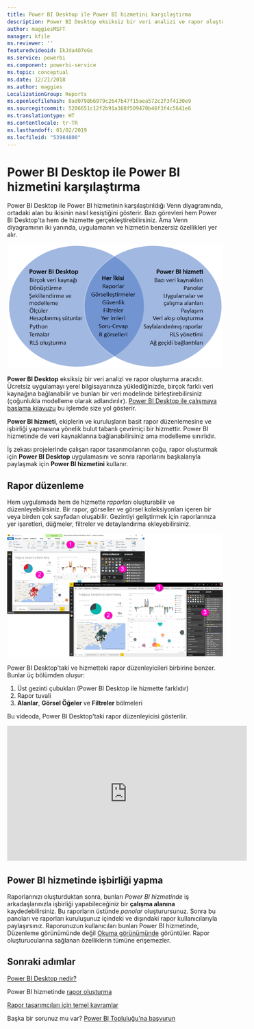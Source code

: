 ```yaml
---
title: Power BI Desktop ile Power BI hizmetini karşılaştırma
description: Power BI Desktop eksiksiz bir veri analizi ve rapor oluşturma aracıdır. Power BI hizmeti, ekiplerin ve kuruluşların basit rapor düzenlemesine ve işbirliği yapmasına yönelik bulut tabanlı çevrimiçi bir hizmettir.
author: maggiesMSFT
manager: kfile
ms.reviewer: ''
featuredvideoid: IkJda4O7oGs
ms.service: powerbi
ms.component: powerbi-service
ms.topic: conceptual
ms.date: 12/21/2018
ms.author: maggies
LocalizationGroup: Reports
ms.openlocfilehash: 8ad0798b6979c2647b47f15aea572c2f3f4130e9
ms.sourcegitcommit: 5206651c12f2b91a368f509470b46f3f4c5641e6
ms.translationtype: HT
ms.contentlocale: tr-TR
ms.lasthandoff: 01/02/2019
ms.locfileid: "53984800"
---
```

# <a name="comparing-power-bi-desktop-and-the-power-bi-service"></a>Power BI Desktop ile Power BI hizmetini karşılaştırma

Power BI Desktop ile Power BI hizmetinin karşılaştırıldığı Venn diyagramında, ortadaki alan bu ikisinin nasıl kesiştiğini gösterir. Bazı görevleri hem Power BI Desktop'ta hem de hizmette gerçekleştirebilirsiniz. Ama Venn diyagramının iki yanında, uygulamanın ve hizmetin benzersiz özellikleri yer alır.  

![Power BI Desktop ile hizmetin Venn diyagramı](media/service-service-vs-desktop/power-bi-venn-desktop-service.png)

**Power BI Desktop** eksiksiz bir veri analizi ve rapor oluşturma aracıdır. Ücretsiz uygulamayı yerel bilgisayarınıza yüklediğinizde, birçok farklı veri kaynağına bağlanabilir ve bunları bir veri modelinde birleştirebilirsiniz (çoğunlukla modelleme olarak adlandırılır). [Power BI Desktop ile çalışmaya başlama kılavuzu](desktop-getting-started.md) bu işlemde size yol gösterir.

**Power BI hizmeti**, ekiplerin ve kuruluşların basit rapor düzenlemesine ve işbirliği yapmasına yönelik bulut tabanlı çevrimiçi bir hizmettir. Power BI hizmetinde de veri kaynaklarına bağlanabilirsiniz ama modelleme sınırlıdır. 

İş zekası projelerinde çalışan rapor tasarımcılarının çoğu, rapor oluşturmak için **Power BI Desktop** uygulamasını ve sonra raporlarını başkalarıyla paylaşmak için **Power BI hizmetini** kullanır.

## <a name="report-editing"></a>Rapor düzenleme

Hem uygulamada hem de hizmette *raporları* oluşturabilir ve düzenleyebilirsiniz. Bir rapor, görseller ve görsel koleksiyonları içeren bir veya birden çok sayfadan oluşabilir. Gezintiyi geliştirmek için raporlarınıza yer işaretleri, düğmeler, filtreler ve detaylandırma ekleyebilirsiniz.

![Power BI Desktop'ta veya hizmette bir raporu düzenleme](media/service-service-vs-desktop/power-bi-editing-desktop-service.png)

Power BI Desktop'taki ve hizmetteki rapor düzenleyicileri birbirine benzer. Bunlar üç bölümden oluşur:  

1. Üst gezinti çubukları (Power BI Desktop ile hizmette farklıdır)    
2. Rapor tuvali     
3. **Alanlar**, **Görsel Öğeler** ve **Filtreler** bölmeleri

Bu videoda, Power BI Desktop'taki rapor düzenleyicisi gösterilir. 

<iframe width="560" height="315" src="https://www.youtube.com/embed/IkJda4O7oGs" frameborder="0" allowfullscreen></iframe>

## <a name="collaborating-in-the-power-bi-service"></a>Power BI hizmetinde işbirliği yapma

Raporlarınızı oluşturduktan sonra, bunları *Power BI hizmetinde* iş arkadaşlarınızla işbirliği yapabileceğiniz bir **çalışma alanına** kaydedebilirsiniz. Bu raporların üstünde *panolar* oluşturursunuz. Sonra bu panoları ve raporları kuruluşunuz içindeki ve dışındaki rapor kullanıcılarıyla paylaşırsınız. Raporunuzun kullanıcıları bunları Power BI hizmetinde, Düzenleme görünümünde değil [Okuma görünümünde](consumer/end-user-reading-view.md) görüntüler. Rapor oluşturucularına sağlanan özelliklerin tümüne erişemezler. 

## <a name="next-steps"></a>Sonraki adımlar

[Power BI Desktop nedir?](desktop-what-is-desktop.md)

Power BI hizmetinde [rapor oluşturma](service-report-create-new.md)

[Rapor tasarımcıları için temel kavramlar](service-basic-concepts.md)

Başka bir sorunuz mu var? [Power BI Topluluğu'na başvurun](http://community.powerbi.com/)

